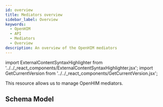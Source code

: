 ```yaml
---
id: overview
title: Mediators overview
sidebar_label: Overview
keywords:
  - OpenHIM
  - API
  - Mediators
  - Overview
description: An overview of the OpenHIM mediators
---
```


import ExternalContentSyntaxHighlighter from '../../_react_components/ExternalContentSyntaxHighlighter.jsx';
import GetCurrentVersion from '../../_react_components/GetCurrentVersion.jsx';

This resource allows us to manage OpenHIM mediators.

## Schema Model

<GetCurrentVersion>
  <ExternalContentSyntaxHighlighter
    url="https://raw.githubusercontent.com/jembi/openhim-core-js/<VERSION>/src/model/mediators.js"
    language="javascript"
  />
</GetCurrentVersion>
